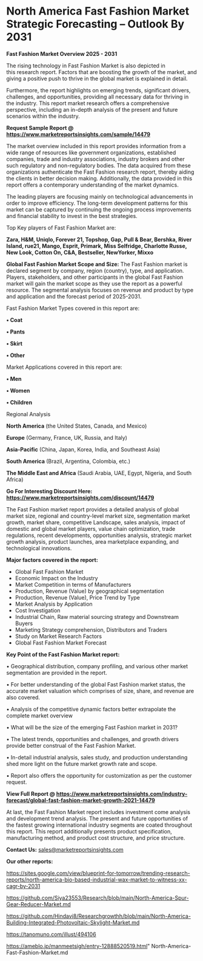  # North America Fast Fashion Market Strategic Forecasting – Outlook By 2031

<Strong> Fast Fashion Market Overview 2025 - 2031</strong>

The rising technology in Fast Fashion Market is also depicted in this research report. Factors that are boosting the growth of the market, and giving a positive push to thrive in the global market is explained in detail.

Furthermore, the report highlights on emerging trends, significant drivers, challenges, and opportunities, providing all necessary data for thriving in the industry. This report market research offers a comprehensive perspective, including an in-depth analysis of the present and future scenarios within the industry.

<strong>Request Sample Report @ <a href=https://www.marketreportsinsights.com/sample/14479>https://www.marketreportsinsights.com/sample/14479</a></strong>

The market overview included in this report provides information from a wide range of resources like government organizations, established companies, trade and industry associations, industry brokers and other such regulatory and non-regulatory bodies. The data acquired from these organizations authenticate the Fast Fashion research report, thereby aiding the clients in better decision making. Additionally, the data provided in this report offers a contemporary understanding of the market dynamics.

The leading players are focusing mainly on technological advancements in order to improve efficiency. The long-term development patterns for this market can be captured by continuing the ongoing process improvements and financial stability to invest in the best strategies.

Top Key players of Fast Fashion Market are:

<strong>Zara, H&M, Uniqlo, Forever 21, Topshop, Gap, Pull & Bear, Bershka, River Island, rue21, Mango, Esprit, Primark, Miss Selfridge, Charlotte Russe, New Look, Cotton On, C&A, Bestseller, NewYorker, Mixxo</strong>

<strong><b>Global Fast Fashion Market Scope and Size:</b></strong>
The Fast Fashion market is declared segment by company, region (country), type, and application. Players, stakeholders, and other participants in the global Fast Fashion market will gain the market scope as they use the report as a powerful resource. The segmental analysis focuses on revenue and product by type and application and the forecast period of 2025-2031.

Fast Fashion Market Types covered in this report are:

<strong>• Coat

• Pants

• Skirt

• Other</strong>

Market Applications covered in this report are:

<strong>• Men

• Women

• Children</strong> 

Regional Analysis

<strong>North America</strong> (the United States, Canada, and Mexico)

<strong>Europe</strong> (Germany, France, UK, Russia, and Italy)

<strong>Asia-Pacific</strong> (China, Japan, Korea, India, and Southeast Asia)

<strong>South America</strong> (Brazil, Argentina, Colombia, etc.)

<strong>The Middle East and Africa</strong> (Saudi Arabia, UAE, Egypt, Nigeria, and South Africa)

<strong>Go For Interesting Discount Here: <a href=https://www.marketreportsinsights.com/discount/14479>https://www.marketreportsinsights.com/discount/14479</a></strong>

The Fast Fashion market report provides a detailed analysis of global market size, regional and country-level market size, segmentation market growth, market share, competitive Landscape, sales analysis, impact of domestic and global market players, value chain optimization, trade regulations, recent developments, opportunities analysis, strategic market growth analysis, product launches, area marketplace expanding, and technological innovations.

<strong><b>Major factors covered in the report:</b></strong>
<ul>
  <li>Global Fast Fashion Market </li>
  <li>Economic Impact on the Industry</li>
  <li>Market Competition in terms of Manufacturers</li>
  <li>Production, Revenue (Value) by geographical segmentation</li>
  <li>Production, Revenue (Value), Price Trend by Type</li>
  <li>Market Analysis by Application</li>
  <li>Cost Investigation</li>
  <li>Industrial Chain, Raw material sourcing strategy and Downstream Buyers</li>
  <li>Marketing Strategy comprehension, Distributors and Traders</li>
  <li>Study on Market Research Factors</li>
  <li>Global Fast Fashion Market Forecast</li>
</ul>

<strong><b>Key Point of the Fast Fashion Market report:</b></strong>

• Geographical distribution, company profiling, and various other market segmentation are provided in the report.

• For better understanding of the global Fast Fashion market status, the accurate market valuation which comprises of size, share, and revenue are also covered.

• Analysis of the competitive dynamic factors better extrapolate the complete market overview

• What will be the size of the emerging Fast Fashion market in 2031?

• The latest trends, opportunities and challenges, and growth drivers provide better construal of the Fast Fashion Market.

• In-detail industrial analysis, sales study, and production understanding shed more light on the future market growth rate and scope.

• Report also offers the opportunity for customization as per the customer request.

<strong><b>View Full Report @ <a href=https://www.marketreportsinsights.com/industry-forecast/global-fast-fashion-market-growth-2021-14479>https://www.marketreportsinsights.com/industry-forecast/global-fast-fashion-market-growth-2021-14479</a></b></strong>


At last, the Fast Fashion Market report includes investment come analysis and development trend analysis. The present and future opportunities of the fastest growing international industry segments are coated throughout this report. This report additionally presents product specification, manufacturing method, and product cost structure, and price structure.

<strong>Contact Us:</strong>
sales@marketreportsinsights.com

<strong>Our other reports:</strong>

<a href=https://sites.google.com/view/blueprint-for-tomorrow/trending-research-reports/north-america-bio-based-industrial-wax-market-to-witness-xx-cagr-by-2031>https://sites.google.com/view/blueprint-for-tomorrow/trending-research-reports/north-america-bio-based-industrial-wax-market-to-witness-xx-cagr-by-2031</a>

<a href=https://github.com/Siya23553/Research/blob/main/North-America-Spur-Gear-Reducer-Market.md>https://github.com/Siya23553/Research/blob/main/North-America-Spur-Gear-Reducer-Market.md</a>

<a href=https://github.com/Hindavi8/Researchgrowthh/blob/main/North-America-Building-Integrated-Photovoltaic-Skylight-Market.md>https://github.com/Hindavi8/Researchgrowthh/blob/main/North-America-Building-Integrated-Photovoltaic-Skylight-Market.md</a>

<a href=https://tanomuno.com/illust/494106>https://tanomuno.com/illust/494106</a>

<a href=https://ameblo.jp/manmeetsigh/entry-12888520519.html>https://ameblo.jp/manmeetsigh/entry-12888520519.html</a>"
North-America-Fast-Fashion-Market.md
